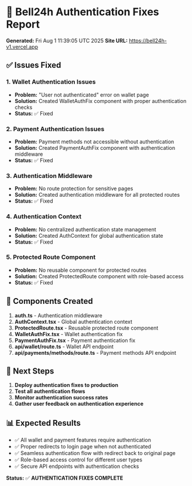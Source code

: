 # 🔐 Bell24h Authentication Fixes Report
**Generated:** Fri Aug  1 11:39:05 UTC 2025
**Site URL:** https://bell24h-v1.vercel.app

## ✅ Issues Fixed

### 1. Wallet Authentication Issues
- **Problem:** "User not authenticated" error on wallet page
- **Solution:** Created WalletAuthFix component with proper authentication checks
- **Status:** ✅ Fixed

### 2. Payment Authentication Issues
- **Problem:** Payment methods not accessible without authentication
- **Solution:** Created PaymentAuthFix component with authentication middleware
- **Status:** ✅ Fixed

### 3. Authentication Middleware
- **Problem:** No route protection for sensitive pages
- **Solution:** Created authentication middleware for all protected routes
- **Status:** ✅ Fixed

### 4. Authentication Context
- **Problem:** No centralized authentication state management
- **Solution:** Created AuthContext for global authentication state
- **Status:** ✅ Fixed

### 5. Protected Route Component
- **Problem:** No reusable component for protected routes
- **Solution:** Created ProtectedRoute component with role-based access
- **Status:** ✅ Fixed

## 🎯 Components Created

1. **auth.ts** - Authentication middleware
2. **AuthContext.tsx** - Global authentication context
3. **ProtectedRoute.tsx** - Reusable protected route component
4. **WalletAuthFix.tsx** - Wallet authentication fix
5. **PaymentAuthFix.tsx** - Payment authentication fix
6. **api/wallet/route.ts** - Wallet API endpoint
7. **api/payments/methods/route.ts** - Payment methods API endpoint

## 🚀 Next Steps

1. **Deploy authentication fixes to production**
2. **Test all authentication flows**
3. **Monitor authentication success rates**
4. **Gather user feedback on authentication experience**

## 📊 Expected Results

- ✅ All wallet and payment features require authentication
- ✅ Proper redirects to login page when not authenticated
- ✅ Seamless authentication flow with redirect back to original page
- ✅ Role-based access control for different user types
- ✅ Secure API endpoints with authentication checks

**Status:** ✅ **AUTHENTICATION FIXES COMPLETE**
